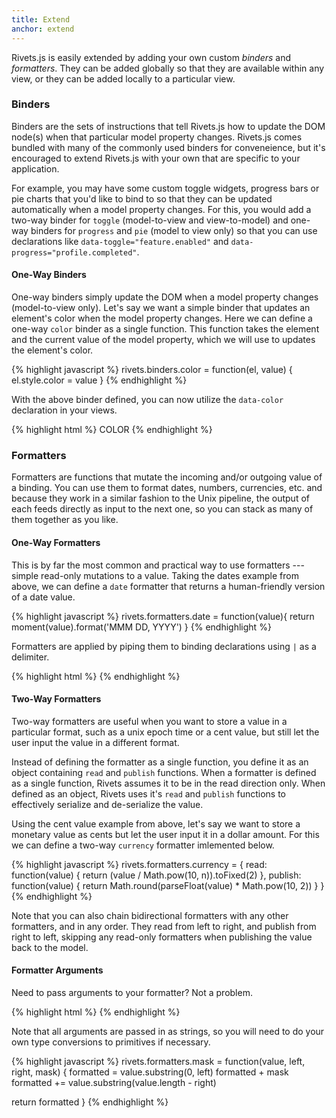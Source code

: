```yaml
---
title: Extend
anchor: extend
---
```


Rivets.js is easily extended by adding your own custom *binders* and *formatters*. They can be added globally so that they are available within any view, or they can be added locally to a particular view.

### Binders

Binders are the sets of instructions that tell Rivets.js how to update the DOM node(s) when that particular model property changes. Rivets.js comes bundled with many of the commonly used binders for conveneience, but it's encouraged to extend Rivets.js with your own that are specific to your application.

For example, you may have some custom toggle widgets, progress bars or pie charts that you'd like to bind to so that they can be updated automatically when a model property changes. For this, you would add a two-way binder for `toggle` (model-to-view and view-to-model) and one-way binders for `progress` and `pie` (model to view only) so that you can use declarations like `data-toggle="feature.enabled"` and `data-progress="profile.completed"`.

#### One-Way Binders

One-way binders simply update the DOM when a model property changes (model-to-view only). Let's say we want a simple binder that updates an element's color when the model property changes. Here we can define a one-way `color` binder as a single function. This function takes the element and the current value of the model property, which we will use to updates the element's color.

{% highlight javascript %}
rivets.binders.color = function(el, value) {
  el.style.color = value
}
{% endhighlight %}

With the above binder defined, you can now utilize the `data-color` declaration in your views.

{% highlight html %}
<span data-color="model.color">COLOR</span>
{% endhighlight %}

### Formatters

Formatters are functions that mutate the incoming and/or outgoing value of a binding. You can use them to format dates, numbers, currencies, etc. and because they work in a similar fashion to the Unix pipeline, the output of each feeds directly as input to the next one, so you can stack as many of them together as you like.

#### One-Way Formatters

This is by far the most common and practical way to use formatters --- simple read-only mutations to a value. Taking the dates example from above, we can define a `date` formatter that returns a human-friendly version of a date value.

{% highlight javascript %}
rivets.formatters.date = function(value){
  return moment(value).format('MMM DD, YYYY')
}
{% endhighlight %}

Formatters are applied by piping them to binding declarations using `|` as a delimiter.

{% highlight html %}
<span data-text="event.startDate | date"></span>
{% endhighlight %}

#### Two-Way Formatters


Two-way formatters are useful when you want to store a value in a particular format, such as a unix epoch time or a cent value, but still let the user input the value in a different format.

Instead of defining the formatter as a single function, you define it as an object containing `read` and `publish` functions. When a formatter is defined as a single function, Rivets assumes it to be in the read direction only. When defined as an object, Rivets uses it's `read` and `publish` functions to effectively serialize and de-serialize the value.

Using the cent value example from above, let's say we want to store a monetary value as cents but let the user input it in a dollar amount. For this we can define a two-way `currency` formatter imlemented below.

{% highlight javascript %}
rivets.formatters.currency = {
  read: function(value) {
    return (value / Math.pow(10, n)).toFixed(2)
  },
  publish: function(value) {
    return Math.round(parseFloat(value) * Math.pow(10, 2))
  }
}
{% endhighlight %}

Note that you can also chain bidirectional formatters with any other formatters, and in any order. They read from left to right, and publish from right to left, skipping any read-only formatters when publishing the value back to the model.

#### Formatter Arguments

Need to pass arguments to your formatter? Not a problem.

{% highlight html %}
<span data-text="billing.cardNumber | mask 4 4 ********"></span>
{% endhighlight %}

Note that all arguments are passed in as strings, so you will need to do your own type conversions to primitives if necessary.

{% highlight javascript %}
rivets.formatters.mask = function(value, left, right, mask) {
  formatted = value.substring(0, left)
  formatted + mask
  formatted += value.substring(value.length - right)

  return formatted
}
{% endhighlight %}

